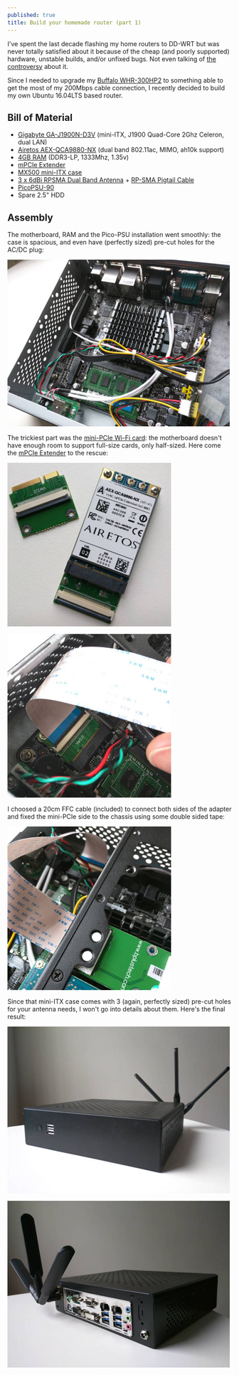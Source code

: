 ```yaml
---
published: true
title: Build your homemade router (part 1)
---
```

I've spent the last decade flashing my home routers to DD-WRT but was never totally satisfied about it because of the cheap (and poorly supported) hardware, unstable builds, and/or unfixed bugs. Not even talking of [the controversy](http://www.wi-fiplanet.com/columns/article.php/3816236/The-DD-WRT-Controversy.htm) about it.  

Since I needed to upgrade my [Buffalo WHR-300HP2](http://www.buffalotech.com/products/wireless/single-band/airstation-highpower-n300-wireless-router-2) to something able to get the most of my 200Mbps cable connection, I recently decided to build my own Ubuntu 16.04LTS based router.

## Bill of Material

- [Gigabyte GA-J1900N-D3V](http://www.amazon.com/Gigabyte-Built-Celeron-Motherboard-GA-J1900N-D3V/dp/B00IW99S4A) (mini-ITX, J1900 Quad-Core 2Ghz Celeron, dual LAN)
- [Airetos AEX-QCA9880-NX](http://www.amazon.com/AIRETOS-AEX-QCA9880-NX-802-11ac-Extended-Temperature/dp/B00OJPJVV6) (dual band 802.11ac, MIMO, ah10k support)
- [4GB RAM](http://www.amazon.com/Crucial-DDR3-1333-PC3-10600-CT2K2G3S1339M-CT2C2G3S1339M/dp/B008LTBIGW) (DDR3-LP, 1333Mhz, 1.35v)
- [mPCIe Extender](http://www.amazon.com/KZ-B22-mini-Express-MiniCard-Extender/dp/B008P1I28I)
- [MX500 mini-ITX case](http://www.amazon.com/MITXPC-MX500-Industrial-Mini-ITX-WallMount/dp/B01B575EMA)
- [3 x 6dBi RPSMA Dual Band Antenna](http://www.amazon.com/Super-Power-Supply%C2%AE-WZR-HP-G450H-TL-WR1043ND/dp/B00E9DN2D6) + [RP-SMA Pigtail Cable](http://www.amazon.com/Super-Power-Supply%C2%AE-Wireless-WN2500RP/dp/B00ITWDN32)
- [PicoPSU-90](http://www.amazon.com/PicoPSU-90-Adapter-Power-Kit-Cyncronix/dp/B00316T5S8)
- Spare 2.5" HDD

## Assembly

The motherboard, RAM and the Pico-PSU installation went smoothly: the case is spacious, and even have (perfectly sized) pre-cut holes for the AC/DC plug:


![assembly](/static/img/assembly-small.jpg)


The trickiest part was the [mini-PCIe Wi-Fi card](http://www.amazon.com/AIRETOS-AEX-QCA9880-NX-802-11ac-Extended-Temperature/dp/B00OJPJVV6): the motherboard doesn't have enough room to support full-size cards, only half-sized. Here come the [mPCIe Extender](http://www.amazon.com/KZ-B22-mini-Express-MiniCard-Extender/dp/B008P1I28I) to the rescue:

![mPCIe extender](/static/img/airetos-small.jpg)

![mPCIe port](/static/img/mpci.jpg)

I choosed a 20cm FFC cable (included) to connect both sides of the adapter and fixed the mini-PCIe side to the chassis using some double sided tape:

![mPCIe port](/static/img/mpci2.jpg)

Since that mini-ITX case comes with 3 (again, perfectly sized) pre-cut holes for your antenna needs, I won't go into details about them. Here's the final result:

![](/static/img/case1.jpg)

![](/static/img/case2.jpg)

## 
